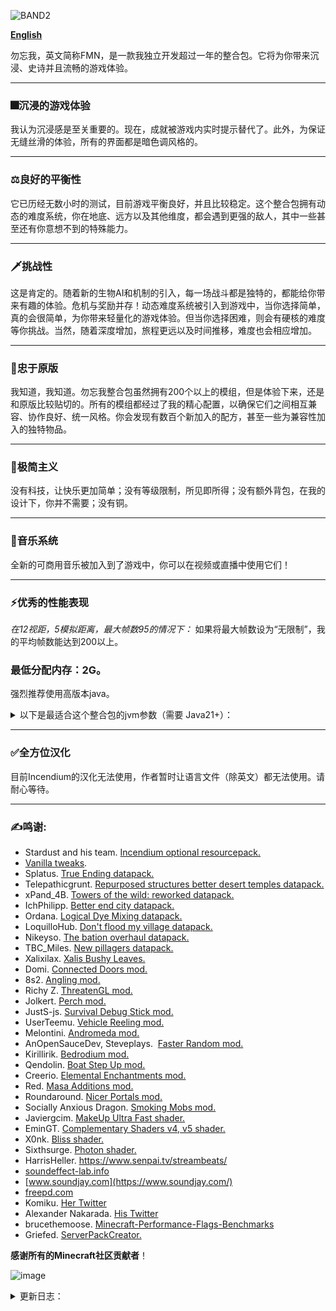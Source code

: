 
![BAND2](https://github.com/Rad586/Forget-Me-Not/assets/99306685/4bf45780-aa77-40ee-a769-95897a52e8e5)

[**English**](./README.md)

勿忘我，英文简称FMN，是一款我独立开发超过一年的整合包。它将为你带来沉浸、史诗并且流畅的游戏体验。

***
### **🎆沉浸的游戏体验**
我认为沉浸感是至关重要的。现在，成就被游戏内实时提示替代了。此外，为保证无缝丝滑的体验，所有的界面都是暗色调风格的。

***
### **⚖良好的平衡性**
它已历经无数小时的测试，目前游戏平衡良好，并且比较稳定。这个整合包拥有动态的难度系统，你在地底、远方以及其他维度，都会遇到更强的敌人，其中一些甚至还有你意想不到的特殊能力。

***
### **🗡挑战性**
这是肯定的。随着新的生物AI和机制的引入，每一场战斗都是独特的，都能给你带来有趣的体验。危机与奖励并存！动态难度系统被引入到游戏中，当你选择简单，真的会很简单，为你带来轻量化的游戏体验。但当你选择困难，则会有硬核的难度等你挑战。当然，随着深度增加，旅程更远以及时间推移，难度也会相应增加。

***
### **🌿忠于原版**
我知道，我知道。勿忘我整合包虽然拥有200个以上的模组，但是体验下来，还是和原版比较贴切的。所有的模组都经过了我的精心配置，以确保它们之间相互兼容、协作良好、统一风格。你会发现有数百个新加入的配方，甚至一些为兼容性加入的独特物品。

***
### **🎨极简主义**
没有科技，让快乐更加简单；没有等级限制，所见即所得；没有额外背包，在我的设计下，你并不需要；没有铜。

***
### **🎵音乐系统**
全新的可商用音乐被加入到了游戏中，你可以在视频或直播中使用它们！

***
### **⚡优秀的性能表现**
_在12视距，5模拟距离，最大帧数95的情况下：_
如果将最大帧数设为“无限制”，我的平均帧数能达到200以上。

### **最低分配内存：2G。**

强烈推荐使用高版本java。
<details>
<summary>以下是最适合这个整合包的jvm参数（需要 Java21+）：</summary>
**默认分配6G，你可以根据需要自行修改xms和xmx的数值**。

`-Xms6G -Xmx6G -XX:+UnlockExperimentalVMOptions -XX:+UseShenandoahGC -XX:AllocatePrefetchStyle=1 -XX:ShenandoahGuaranteedGCInterval=1000000 -XX:+SegmentedCodeCache -XX:ReservedCodeCacheSize=188m -XX:NonProfiledCodeHeapSize=80m -XX:ProfiledCodeHeapSize=96m -XX:NonNMethodCodeHeapSize=12m -XX:MetaspaceSize=320m -XX:+AlwaysActAsServerClassMachine -XX:+AlwaysPreTouch -XX:+PerfDisableSharedMem -XX:+UseNUMA -XX:+UseNewLongLShift -XX:+UseVectorCmov -XX:+UseFastStosb -XX:-DontCompileHugeMethods -XX:+UseCompressedOops -XX:+UseCompressedClassPointers -XX:+UseLargePages -XX:+UseFastUnorderedTimeStamps -XX:+UseCriticalJavaThreadPriority`
</details>

***
### **✅全方位汉化**
目前Incendium的汉化无法使用，作者暂时让语言文件（除英文）都无法使用。请耐心等待。

***
### **✍鸣谢**: 
* Stardust and his team. [Incendium optional resourcepack.](https://modrinth.com/resourcepack/incendium-optional-resourcepack)
* [Vanilla tweaks](https://vanillatweaks.net/). 
* Splatus. [True Ending datapack.](https://modrinth.com/datapack/true-ending)
* Telepathicgrunt. [Repurposed structures better desert temples datapack.](https://modrinth.com/datapack/repurposed-structures-better-desert-temples-compat)
* xPand_4B. [Towers of the wild: reworked datapack.](https://modrinth.com/datapack/towers-of-the-wild-reworked)
* IchPhilipp. [Better end city datapack.](https://www.planetminecraft.com/data-pack/better-end-city-by-ichphilipp/)
* Ordana. [Logical Dye Mixing datapack.](https://modrinth.com/datapack/logical-dye-mixing)
* LoquilloHub. [Don't flood my village datapack.](https://modrinth.com/datapack/dfmv)
* Nikeyso. [The bation overhaul datapack.](https://modrinth.com/datapack/the-bastion-overhaul)
* TBC_Miles. [New pillagers datapack.](https://www.planetminecraft.com/data-pack/new-pillagers-better-structures/)
* Xalixilax. [Xalis Bushy Leaves.](https://modrinth.com/resourcepack/xalis-bushy-leaves)
* Domi. [Connected Doors mod.](https://modrinth.com/mod/connected-doors)
* 8s2. [Angling mod.](https://modrinth.com/mod/angling)
* Richy Z. [ThreatenGL mod.](https://github.com/Numelon-Softworks/ThreatenGL)
* Jolkert. [Perch mod. ](https://modrinth.com/mod/perch/version/1.0.0-1.19.2)
* JustS-js. [Survival Debug Stick mod.](https://modrinth.com/mod/survival-debug-stick)
* UserTeemu. [Vehicle Reeling mod.](https://modrinth.com/mod/vehicle-reeling/versions)
* Melontini. [Andromeda mod.](https://modrinth.com/mod/andromeda)
* AnOpenSauceDev, Steveplays.  [Faster Random mod.](https://modrinth.com/mod/faster-random)
* Kirillirik. [Bedrodium mod.](https://modrinth.com/mod/bedrodium)
* Qendolin. [Boat Step Up mod.](https://modrinth.com/mod/boatstepup)
* Creerio. [Elemental Enchantments mod.](https://modrinth.com/mod/elemental-enchantments)
* Red. [Masa Additions mod.](https://modrinth.com/mod/masaadditions)
* Roundaround. [Nicer Portals mod.](https://modrinth.com/mod/nicer-portals)
* Socially Anxious Dragon. [Smoking Mobs mod.](https://modrinth.com/mod/smoking_mobs)
* Javiergcim. [MakeUp Ultra Fast shader.](https://modrinth.com/shader/makeup-ultra-fast-shaders)
* EminGT. [Complementary Shaders v4, v5 shader.](https://modrinth.com/shader/complementary-unbound)
* X0nk. [Bliss shader.](https://modrinth.com/shader/bliss-shader)
* Sixthsurge. [Photon shader.](https://github.com/sixthsurge/photon?tab=MIT-1-ov-file)
* HarrisHeller. https://www.senpai.tv/streambeats/
* [soundeffect-lab.info](https://soundeffect-lab.info/)
* [www.soundjay.com](https://www.soundjay.com/)
* [freepd.com](https://freepd.com/)
* Komiku. [Her Twitter](https://twitter.com/RrrrroseAzerty)
* Alexander Nakarada. [His Twitter](https://twitter.com/thenakarada)
* brucethemoose. [Minecraft-Performance-Flags-Benchmarks](https://github.com/brucethemoose/Minecraft-Performance-Flags-Benchmarks)
* Griefed. [ServerPackCreator.](https://serverpackcreator.de/#/)

**感谢所有的Minecraft社区贡献者**！

![image](https://github.com/Rad586/Forget-Me-Not/assets/99306685/899561d2-07aa-4f2c-b20b-2034f9f81c56)

<details>
<summary>更新日志：</summary>


## **2.8.0 hf**
  - 禁用了树叶的随机刻（kjs）。不影响树叶腐烂。
  - 现在更多生物可以用拴绳拴住了。新增了 fish on a leash 模组。
  - 门现在能造成更多击退、
  - 被蠹虫击中将对你的主手物品造成损伤（kjs）。
  - 骷髅不再以岩浆怪为目标。
  - 苔藓地毯现在可以被其他方块替代。
  - 用户交互截面尺寸默认为 4，因为设计如此。

## **2.8.0**
  - 新增群系温度系统（kjs），当然也包括下界群系。
  - 怪物现在能通过击杀史莱姆/岩浆怪/村民/玩家来进化自身（kjs）。
  - 地下可能生成会移动的“矿石”（kjs）！
  - 用更加性能友好的方式实现了部分建筑的挖掘疲劳效果（kjs）.
  - 感谢 epic dungeons 模组带来的新地牢！
  - 新附魔：深渊诅咒（kjs）！它将根据你护甲上的诅咒种类提升伤害！
  - 发射器可以使用末影珍珠了（kjs）.
  - 感谢新版 andromeda 模组带来的工具提示动画！
  - 修复了 takes a pillage 相关崩溃。
  - 禁用了峡谷生成。
  - 降低了美西螈生成率，提升性能。
  - 用钗的灾厄村民现在只能固定格挡 7 点伤害。
  - 让所有自定义的“非常稀有”等级的附魔无法交易获取（kjs）。
  - 食用发光浆果能够触发发光受击效果了（kjs）。
  - 现在连锁闪电附魔与横扫之刃不兼容了（kjs）。
  - 修复了洞穴中生成猪的问题（拼写错误导致）。
  - 提升了深板岩钻石矿可能的额外掉落量。
  - 将常量声明移动到了对应的模块里（kjs）。
  - 恢复了长按攻击设定。
  - 把洞穴迷雾的颜色改成了黑色。
  - 新增了 waxable coral。
  - 更新了 e4mc。
  - 更新了 faster random。
  - 更新了 emi。

## **2.7.1**
  - 新增了 threadengl，见 2.7.0。
  - 修复了地下城装备附魔的崩溃。
  - 用 this is what u need 替代了 show me what you got，预防可能的崩溃。
  - 修复了轮子配方。
  - 实现了 up we go 模组的内容，烟花现在能给实体提供升力了（kjs）。
  - 改变了高亮流浪商人的方式(kjs).
  - 优化了 kjs 代码里的代码生成。
  - 新增了 beautiful tnts。
  - 更新了 bad optimizations。
  - 更新了 immediately fast。
  - 更新了 furnace boost。
  - 更新了 appleskin。
  - 更新了 farmers delight。
  - 更新了 servercore。
  - 更新了 fabric language kotlin。
  - 更新了 boat break fix。
  - 更新了 emi。

## **2.7.0**
  - 酿造系统大升级！新增了66种药水及其合成配方（kjs）！小心，女巫也可能会投掷这些新药水！（kjs）!
  - 更多，更多附魔！新增了28个新附魔（kjs）！有的诅咒有时能发挥正面作用。
  - 劫掠者，卫道士，猪灵，猪灵蛮兵现在能使用不同武器，发挥其特长了（kjs）！
  - （还没有加，cf不通过）新增了 threatengl，为客户端带来了帧数的飞跃。
  - 感谢 options profile 模组带来的配置预设功能！
  - 重构了两次 js 代码，现在性能比以前还要更好（kjs）。
  - 重新构想并改进了战斗体验。现在你的攻击速度更快（牺牲了一些攻击力），并且能够无前摇地造成伤害。此外，你不再能“长按攻击”了。
  - 新增了 icterine。尽管我禁用了几乎全部成就，仍然留下了一些来保证 incendium 正常运作。
  - 新增了 geckolib armor compat。我也不懂这个能不能提升性能...
  - 回调了 tectonic 的地形高度修改。
  - 新物品：免死金牌（kjs）！这是一个下界版的不死图腾。你可以用金块合成它！
  - 不是新武器（上次忘说了）：吹雪！这是一把武士刀，可以通过潜行、疾跑、空中三种状态，组合剑技！由流浪者掉落。
  - 新武器：流火！这是一把杖形武器，能够生成并号令火球，发动致命的攻击！潜行右键可以将小火球合并，召唤大火球攻击敌人；普通右键可以号令单个火球攻击敌人！由尸壳掉落。
  - 新物品：恶魔之心！它能够复活你...吗？由凋灵骷髅或凋灵掉落！
  - 修复了原版 bug：现在末地→主世界的传送不会重置除了末地环境效果的药水效果了（kjs）。
  - 修复了原版 bug：玩家重新连接不会再重置药水效果的倍率了（kjs）。
  - 尝试修复了玩家血量为 NaN 的 bug（kjs）。
  - 不知道谁忘记给黄金钥匙和虚空钥匙加配方了。我保证它们现在能合成了。
  - 用 andromeda 里的神秘袋代替了神秘包裹。现在它可以到处丢了。
  - 用 andromeda 的解除骑乘特性代替了 kjs 里的实现。
  - 实现了一些苦力怕机制（kjs）, 开启了生物破坏游戏规则，移除了 health blast。
  - 用普通骷髅头颅替换了下界哨站的凋零骷髅头颅。
  - 重新配置了 terralith 的地下建筑的战利品表，顺手干掉了铜矿。
  - 溺尸可以在洞穴的水坑里生成了。
  - 你有可能遭遇幻术师伪装的劫掠者！这个劫掠者有点可疑（kjs）...
  - 每击杀玩家三次，末影龙都会恢复其最大生命值的50%。末影龙，我是来谈条件的...等等，啥？！
  - 将末影龙的伤害提升了约30%，桀桀桀~
  - 被末影龙击杀将减少你总计1点生命上限（kjs）。
  - 修复了末影龙最后一击时血量为 null 的问题（kjs）。
  - 末影之眼在掉落时会发光了(kjs)。
  - 移除了 无史莱姆块摔落伤害特性（kjs）。
  - 实现了物品掉落的腾空效果，移除了 droplight 及其附属（kjs）。
  - 更新了汉化。
  - 把 options.txt 移动到了 kubejs/config 文件夹里，防止覆盖用户配置（kjs）。
  - 现在红色下界砖及其变种将掉落普通下界砖，除非用精准采集。
  - 如果掉落虚空，你将会以6颗心为代价，传送回地表。
  - 通过预加载下界和末地，防止了首次进入的卡顿（kjs）。
  - 你现在不会出生在山地了。
  - 移除了 entity culling。
  - 移除了 nullscape。
  - 移除了 spoorn bounty mobs。
  - 移除了 spark。我也不知道自己为什么会忘记删...
  - 移除了 arrow entity loop drop。
  - 移除了 remove kjs default lang。
  - 新增了 morejs。
  - 新增了 stoneworks。
  - 新增了 texels paintings。
  - 新增了 show me what you got。
  - 重新加入了 fuel info。
  - 更新了 modernfix。
  - 更新了 immediately fast。
  - 更新了 faster random。
  - 更新了 bad optimizations。
  - 更新了 kubejs。
  - 更新了 emi。
  - 更新了 fancy menu。
  - 更新了 fabrication。

## **2.5.0**
  - 感谢 mobtimizations 带来的生物 AI 优化！
  - 感谢 nullscape 带来的末地群系更新！此外，优化了末地重力的实现（kjs）！
  - 优化了世界生成。一开始可能有点小卡（因为加载太快了），但很快会恢复正常。将区块构建线程限制至 2，减少了卡顿。简而言之：更少的群系细节，更快的世界生成。
  - 更新了 faster random。世界生成应该会快很多。旧存档的世界生成可能会有一些不连续。
  - 重写了脚本。有的运行速度得到了飞跃，有的可读性大大提升（kjs）。
  - 革新了附魔系统。铁砧的等级上限被锁定在了 50，但你不会再获得诅咒惩罚了。
  - 更广阔的地貌！
  - Progressive bosses 的功能已经被 be style wither 和 true ending 取代了。享受头目战吧！
  - 现在你可以切换开关自动拾取功能了！功能虽小，但大大提升了实用性。
  - 对一些群系的地物进行了去重，现在世界生成会更快更连续。
  - 修复了末地→主世界的传送触发死亡惩罚机制的问题（kjs）。
  - 特定怪物的攻击可能给予你负面效果！现在这些生物更有“个性”了！
  - 修复了时间命令扰乱血月事件的问题（kjs）。
  - 有发光效果时，受击将使吸引周围怪物的仇恨（kjs）。
  - 减少了破碎的热带草原和黑森林群系生成时造成的卡顿。
  - 用 async locator 代替了 structure essentials。
  - 优化了 servercore 的配置文件，减少了卡顿。
  - 稍微优化了猪灵的 AI。
  - 苦力怕在爆炸时可能产生药水效果云（kjs）。
  - 灾厄村民现在可能射击烟花火箭，甚至吹奏他们的山羊角（kjs）！
  - 感谢 flower patch 使花朵能像蜡烛一样放置！此外，这些花丛能够在世界中生成！
  - 感谢 swampier swamps 带来的更好的沼泽！此外，就像新版本的游戏那样，能发射带毒箭矢的骷髅也会在沼泽中生成！
  - 现在整合包不与小地图类模组冲突了（kjs）。
  - 感谢 totw modded 和我自己带来的指路石高塔变种！我懒得把我做的变种单独发一个数据包，你可以随便用就是了。
  - 感谢 hopo better ruined portals 带来的新结构！有一些结构本来是生成在地下的，但我把他们整上来了。此外，我还对它们做了一些平衡性调整。
  - 新的交通方式：拉车！你可以自己拉，也可以用马来拉！
  - 新的交通方式：滑翔之羽（kjs）！它将为你带来短暂的滑翔能力！
  - 现在你无法破坏被守护的容器了（但你仍然可以炸开，或用漏斗偷掉）。
  - 你现在无法在水中使用末影珍珠了（kjs）！
  - 鹦鹉现在不会在你跳跃时下肩！此外，如果你肩上有鹦鹉，你不会再受到摔落伤害（kjs）！新增了 perge 模组。
  - 现在你可以在生存模式合成并使用调试棒了（功能有限）！新增了 survival debug stick 模组。
  - 感谢群星模组带来的微存储功能！现在你可以像老版本那样，在合成栏存放物品！
  - 感谢 backported wolves 为我们带来新版本的变种狼！
  - 现在你最多同时拥有三只狼（kjs）。
  - 用于击杀生物的箭矢将会掉落自身。新增了 arrow entity loot drop 模组。
  - 传送门遗迹的箱子有小概率生成被诅咒的盔甲！小心，这些“生物”（或者说盔甲？）来自下界，能够破坏方块！
  - 现在你能够在无支撑方块的情况下放置梯子！新增了 lengthy ladders 模组。
  - 现在你可以通过潜行来伤害村民警卫。此外，攻击铁傀儡和村民需要潜行了（kjs）。
  - 新增了 vehicle reeling 模组。
  - 通过某种天才的方式实现了火把附火攻击。移除了 torch hit。
  - 修复了宠物驯服后生命不满的问题（kjs）。
  - 修复了 living things 模组的战利品表。
  - 修复了苦力怕爆炸给予无限假虚弱效果的问题（kjs）。
  - 船或矿车内的生物受到玩家攻击时会下船（kjs）。
  - 水下受击将降低玩家氧气值（kjs）。
  - 每 6 天，玩家都可以豁免一次致命伤害（kjs）。
  - 被驯服的实体现在不会死于“部分”伤害（kjs）。
  - 现在村民交易不会重置了，但注意，他们的交易不会随工作站改变而重置！此外，平衡了村民交易。
  - 使用“对应”工具攻击铁傀儡或雪傀儡将造成额外伤害（kjs）。
  - 着火时举盾将减少其耐久（kjs）。
  - 禁用了高压苦力怕生成。
  - 消灭了悦灵（性能原因）。
  - 启用了群星模组的磁铁。
  - 现在玩家死亡掉落物不会消失了（kjs）。
  - 实现了手动下船（kjs）。 移除了 this boat is mine。
  - 实现了睡眠增益（kjs）。 移除了 bed benefits。
  - 将牛奶桶的最大堆叠数量设为了 4.
  - 现在史莱姆块将完全防止摔落伤害（kjs）!
  - 现在右键追溯指南针和钟会有提示了（kjs）。
  - 禁用了村民跟随绿宝石的特性（性能原因）。
  - 移除了 combat enchantments（性能原因）。
  - 一些动物不再会消失了，享受农耕吧！
  - 改变了一些结构的盐和散布类型。
  - 消灭了村民航船和灾厄村民的丛林哨站的铜。
  - 纠正了脚本中的拼写错误（“dialouge”）（kjs）。
  - 整理分类了服务端脚本（kjs）。
  - 为刷怪笼和调试棒添加了提示（kjs）。
  - 新增了 kubejs additions。
  - 其他我忘记或懒得列出的细节。
  - 移除了 environmental creepers，它的功能已经在 majrusz's difficulty 中实现了。
  - 移除了 dragon fight，它会在龙战中途导致崩溃。
  - 移除了 glow inc sac，它的功能已经在 unaverage tweaks 中实现了。
  - 移除了 custom speed，它偶尔会导致崩溃。
  - 更新了 tectonic。
  - 更新了 andromeda。
  - 更新了 unaverage tweaks。
  - 更新了 fabrication。
  - 更新了 modernfix。
  - 更新了 immediately fast。
  - 更新了 bad optimizations。
  - 更新了 emi x2。
  - 更新了 fancymenu x3。
  - 更新了前置：fabric language kotlin, architectury, cupboard, konkrete 和 rhino。
  - 更新了 fabric loader。

## **2.3.0**
  - 怪物们的反击！掠夺者现在可能使用一次性的烟花攻击；怪物们可能成群出现；苦力怕拥有一定的爆炸抗性并可能携带负面效果；唤魔者可能使用他们的不死图腾；如果你击杀太多亡灵生物，怪物军团将会为它们报仇；击杀末影龙后，部分怪物将更加难缠。加入了 majruszs difficulty。
  - 很多很多方块现在拥有“粗糙度”和“弹性”的设定，虽然这项改变很难察觉，但能让你的探索更加有趣！
  - 感谢 majruszs enchantments 带来的新附魔！
  - 通过 kubejs 实现了“有限的生命”的特性。移除了 limited lives。
  - 修复了与超级血月相关的东西。
  - 抹除了发光鱿鱼。用荧石粉，而不是发光墨囊！
  - 现在会有更多与下界合金相关的东西出现在下界的宝箱里。
  - 削弱了龙装备。
  - 禁用了灵魂吞噬者以及爆炸附魔。
  - 为豹猫，青蛙，悦灵，蜜蜂和狐狸新增了战利品。
  - 略微提升了宝箱怪的出现概率。
  - 新增了游戏载入界面的转场效果。
  - 为铁砧的小提示添加了文字描述。
  - 为首次击杀铁傀儡，以及左键指路石新增了提示。
  - 禁用了劫掠兽死亡动画（兼容性原因）。
  - 修复了试验假人物品名未翻译的问题。
  - 更新了 modernfix。
  - 更新了 emi。
  - 更新了 fancymenu x2。
  - 更新了 fmndis。

## **2.2.1**
//一些关键的修复。
  - 修复了一个与 takes a pillage 相关的崩溃。
  - 服务端现在能正常使用了。
  - 修复了与 end island enderman 相关的格式错误。
  - 一些减少卡顿的优化。
  - 重新加入了 bad optimizations。
  - 略微优化了启动时脚本。
  - 修复了游戏不使用系统语言的问题。
  - 更新了 fancymenu，应该修复了很多小的UI问题，同时更新了所有自定义UI来适应新版本。
  - 改变了物品拾取提示的触发条件。
  - 禁用了玻璃瓶投掷。
  - 加入了 seamless loading screen。
  - 为首个被破坏的木头加入了提示。
  - 暂时移除了 progressive bosses（兼容原因）。
  - 重新加入了 universal enchants。
  - 禁用了蜘蛛护甲套装。
  - 减少了树叶掉落物。
  - 死亡掉落物品现在会发光。
  - 移除了 custom splash screen。
  - 移除了 remove reload screen。

## **2.2.0**
//最后，高速区块加载与稳定高帧达成了和解。
  - 修复了一个与地下城护甲相关的崩溃。
  - 修复了一个与村民交易配置相关的崩溃。
  - 提升了区块加载速度。
  - 为了更高的效率，用 stutter fix 取代了 smooth boot。
  - 脚本优化。
  - 为了更好的性能，禁用了树叶缓速。
  - 移除了 FMNS（泰拉瑞亚史莱姆）。我受不了那些古怪的碰撞箱了。
  - 为了更好的性能，禁用了水中气泡柱和熔岩飞溅效果。
  - 引入了等级来削弱经验修补附魔。
  - 提升了困难难度下，僵尸与骷髅的伤害，以及苦力怕的生命值。
  - 降低了在小型飞艇中获得钻石的概率。
  - 减少了制作追溯珍珠所需的末影珍珠。
  - 僵尸村民得到了强化。
  - 现在你能够用滚轮选定收纳袋的物品了。新增了 bundle scroll。
  - 你现在能够将鱼放回水中了！
  - 改进了山脉生成！更新了 tectonic。
  - 加入了提示音，以及载入提示。
  - 改变了大型建筑的密码值和异种建筑间隔，它们现在（应该）不会和中型建筑生成在一块了。
  - 加入了 presence footsteps。禁用了 auditory 的方块音效。挺酷的。
  - 副手位盾牌在不使用时将自动隐藏。加入了 shield disruptor。
  - 改进了前进（或后退）和跳跃镜头。加入了 camera overhaul。
  - 改变了追溯指南针的给予时机。
  - 修复了工具的选择与使用音效。
  - 改进了穿刺附魔的描述。
  - 修复了箱子提示。
  - 为红石矿石和火把新增了提示。
  - 移除了水下粒子。
  - 提升了雨的透明度。
  - 为了兼容性，移除了 universal enchants。
  - 为了更好的性能，用 wolves with armor 替代了 armorful。
  - 为了更好的性能，移除了 tumbleweed。
  - 不会有怪物生成在空岛上了。享受风景吧。
  - 移除了 mes。
  - 移除了 fish on leash。
  - 更新了 emi x2。
  - 更新了 fabrication。
  - 更新了 harvest with ease。
  - 更新了 enchant tweaker。

## **2.1.2**
  - 为环境音效添加了音调变种！ 
  - 新的灾厄村民！加入了 takes a pillage。
  - 大改了追溯珍珠，现在它用起来舒服多了。
  - 更好的末地龙战！加入了 true ending 数据包。
  - 革新了饥饿值生命回复系统，就和 combat test 里的一样！加入了 good oi' regen。
  - 新的海上结构供你探索！加入了 dungeons arise seven seas。
  - 末地建筑现在不会再生成在主岛上了。
  - 在脚本中用玩家进度代替了持久数据，应该能避免死亡重置的问题了。
  - 袭击中的灾厄村民可能会穿着护甲。用 armorful 代替了 wolves with armor。
  - 新的史莱姆机制与动画。加入了 luna slimes。
  - 禁用了紫水晶生长。紫水晶应该是稀缺资源，而不是可大量刷取的玩意儿。
  - 修复了玩家的起始脚本在服务端运行的问题。
  - 移除了铁傀儡和狼的自然回血。
  - 写了个玩家进度清除器，防止玩家数据里存太多东西。
  - 再也不用担心一次破坏太多方块！加入了 relaxed instabreak，当然还有关于它的小贴士。
  - 20 以上的生命值现在合到一条展示。加入了 colorful hearts。
  - 加入了风滚草！
  - 加入了新的末地结构。
  - 把自定义村民交易带回来了。
  - 降低了袭击者的跟随半径。
  - 大幅减少了箱子中出现的石英。
  - 更好的史莱姆攻击效果。
  - 修复了关于末影龙的提示。
  - 新增了：黑曜石、草、马、羊驼、狼和紫水晶母岩的提示。
  - 物理模组的彩蛋特性现在已经无法触发了。很多人误触按键，按钮乱飞，现在再也不会了。
  - 你不会再出生在海洋群系中了。
  - 禁用了一些环境音效，还有守卫者的诅咒音效（很吵）。
  - 加入了 bad optimizations，应该能带来一些性能提升。
  - 加入了 unaverage tweaks。
  - 加入了随机化默认烟花。新年快乐！
  - 更新了 andromeda x2。
  - 更新了 modernfix x2。
  - 更新了 emi。
  - 更新了 fabrication x3。
  - 更新了 go fish。
  - 移除了 piglin safety（功能重复）。
  - 移除了 better hidden chat（不再需要）。
  - 移除了 eldritch mobs（导致 bug）。
  - 移除了 spark，这个模组仅用于测试。

## **2.1.1**
  - 修复了船和矿车无法使用的问题。
  - 亡灵诅咒现在与黑暗诅咒不兼容。
  - 金钥匙可以被烧炼回收成金锭了。
  - 为金钥匙和兔子皮添加了游戏内提示。
  - 将工作台的工具提示换成了游戏内提示。

## **2.1.0**
  - 将指南替换为了游戏内的实时提示。
  - 通过 kubejs 实现了游戏后台的一堆东西。移除了 FTB 任务及其依赖。这花了一些时间，但值得。
  - 重新加入了原版音乐！一共 43 首！
  - 为锻造台、铁砧、工作台和祛魔台添加了提示按钮。
  - 修复了一处稀有的，因末影珍珠导致的崩溃。
  - 修复了一个经验复制手段。小心束魂附魔和绑定诅咒的组合！
  - 附近有怪物时，你无法打开箱子！但是你可以使用金钥匙强行打开它们。
  - 僵尸现在能够拾起或生成时自带物品并投掷它们！它们也许不太聪明，但总会有办法的。
  - 为工作台和附魔台添加了工具提示。
  - 降低了从猪灵蛮兵掉落特殊装备的概率。
  - 提高了骷髅的伤害。*狙击手就位*
  - 重新绘制了染料的贴图，现在看起来更贴合原版了。
  - 为难度选择界面添加了提示。
  - 为首次重生，首次破坏石头，首次破坏深层铁矿石，首次进食，首次拾起灵魂之星，首次攻击僵尸，首次攻击骷髅，首次攻击苦力怕，首次攻击史莱姆（或岩浆怪），首次攻击村民警卫等等事件添加了提示。在游戏里试试就知道了。
  - 恶魂死亡爆炸，同时配备了新的死亡动画。好玩，哈哈。
  - 大幅加强了成年僵尸村民，但小僵尸村民不会主动攻击你。此外，还降低了村民被感染为僵尸村民的概率。
  - 降低了守卫者移动速度。
  - 移除了高山群系中的部分地表铁矿石。
  - 修复了橡木船名字。世界上只有一种船。
  - 修复了物品展示框的显示问题。不知道为啥我把它关掉了。
  - 附魔金羽毛可能出现在高塔的箱子里了。
  - 降低了床的爆炸强度。
  - 削弱了手斧。
  - 移除了 llama steeds，它的功能在 tweakeroo 中已经被实现了。
  - 移除了失落城镇建筑的氧化铜装饰建筑。
  - 更新了 andromeda x2。
  - 更新了 waystone。
  - 更新了 fabricatio。
  - 更新了 fabric api。

## **2.0.0**
  - Boss 音乐和 credit 界面音乐回归！ 
  - 降低了末影龙自然回血以及龙息攻击频率。
  - 将进化附魔的等级上限设置为了Ⅱ。
  - 修复了下界合金巨锤和长枪的升级配方。
  - 修复了灵魂之星分解配方。
  - 再次消灭了最后的一点铜矿。
  - 降低了末地外岛变种末影人的追踪半径。
  - 更新了 MakeUp shader，不会在特定月相出现黑屏了。
  - 现在禁用了世界地图、小地图模组。很多人用它们传送作弊。
  - 一些游戏规则优化。
  - 更新了 recipe essentials。
  - 更新了 EMI x2。
  - 更新了 Harvest with ease。
  - 更新了 fabication。
  - 更新了 BOMD。
  - 更新了 modernfix。

## **2.0.0b**
//欢迎来到一个全新的，充满生机的世界，留下更多美好的回忆吧。
  - 更壮丽的地形生成与自然音效。
  - 更多建筑以及更优的建筑生成。
  - 游戏的版本由 1182 迁移到了 1192。
  - 更优的性能。
  - 更好的平衡。
  - 更少的模组。

## **1.3.3**
  - 添加了新的音乐！它们都来自于 Komiku，一位非常棒的艺术家！
  - 为指南添加了翻译键。一本指南，多种语言！
  - 大改了默认的物品附魔。
  - 更新了附魔组别。
  - 新增了 audio engine tweak。这应该能够修复与声音池相关的 bug。
  - 禁用了村民警卫的副手物品。这应该能修复那些少见的大卡顿。
  - 远程攻击现在能够无视无敌帧。多重射击现在与无限，力量与虚空射击不兼容了。远程怪物现在更强了。
  - 更长的死亡物品消失事件（20 分钟）。
  - 清理了一些 kubejs 的代码。
  - 更新了地下城武器模组的武器描述。
  - 禁用了漂浮射击。有漂浮射击Ⅲ后，你可以到处乱飞。
  - 降低了度过超级血月所需的击杀数。
  - 新增了 bastion overhaul。
  - 常规指路石高塔的梯子现在直通塔顶。
  - 幻翼现在无法穿过方块了。
  - 用深层金矿石代替了沙漠海底神殿变种里的粗金块。
  - 减小了下界矿石的生成规模。下界挖矿的收益太高了。
  - 破坏你自己的指路石现在只会掉落一个灵魂之星了。但第一次破坏会返还两个。
  - 将不死族海盗船的海豚骑士换成了守卫者骑士。
  - 新增了 no more underwater dismount。现在真的会有守卫者骑士了。
  - Shiraz palace 中的怪物不会再掉落护甲了，且其中的凋零骷髅被替换为了普通骷髅，它们现在持有带冲击附魔的弓。
  - 禁用了零重力附魔。
  - 降低了主世界陆地海底神殿变种的生成率。
  - 焦黑矿井现在生成于雪原群系中。
  - 指路石现在永远只会消耗 1 级经验。
  - 降低了流毒嵬中，灼炎僵尸的生成权重和数量。降低了灼炎僵尸的跟随距离。
  - 降低了灾厄村民的跟随距离。
  - 移除了去强制加载的操作。
  - 移除了 FMND。将它的维度提取成了一个数据包。
  - 附魔台现在不需要书来合成了。没有书，这就是百分百的魔法。
  - 将投射物的可视距离改为 80，它们现在不会在低模拟距离下看起来有问题了。
  - 移除了 seperated leaves。它让丛林里的小灌木秃顶了。
  - 提升了 fmn tweaks 的载入优先级。
  - 清理了自定义和汉化包内的文件，也许提升了启动速度。
  - 降低了刷怪笼检测半径，略微提升了性能。
  - 可投掷的碗和荧石粉。
  - 让地下城武器和护甲的描述更暗，提升可读性。
  - 将起始信息的通知消息转移到了动作栏上。
  - 将月相事件的通知消息转移到了动作栏上。
  - 移除了 aquatictorches。

## **1.3.2**
  - 修复了袭击中的巨大卡顿。禁用了唤魔者和卫道士的死亡动画。
  - 提升了最低受到摔落伤害的高度。新增了 minfalldistance。
  - 修复了沙层材质。更新了 FMNIW。
  - 修复了一个刷经验的方法。禁用了灵魂水晶拆解。
  - 汉化了旅行者地图。
  - 右键钟来高亮袭击者十分钟。
  - 将 ice tower 和 castle 的铜块换成了各种海晶石块。
  - 铁傀儡和猫现在能够行走在细雪上（听起来有点怪），且免疫寒冷伤害。
  - 禁用了鲨鱼和鲸鱼生成。我们不需要这些在水下疯狂自转的大块头。
  - 增加了卫道士的移动速度。
  - 调整了寒冷群系的战利品表。
  - 削弱了地下城护甲的速度加成。削弱了雪之护甲套装。
  - 禁用了莽撞附魔。前期太冲，后期太强。
  - 减少了死亡物品扩散半径。现在你不会满地爆物品了。
  - 减少了 shiraz palace 和 scorched mines 的战利品。
  - 防止玩家误伤村民守卫（你仍然可以用打火石激怒他们）。不过你不会想和他们干架的，相信我。
  - 玩家现在在死亡时会掉落更多经验。
  - 现在饥饿的消耗速度都和普通模式下一样了。
  - 将指路石传送等级消耗上限设置为 2。
  - 削弱了咯笑扫帚。禁用了咯笑扫帚的合成配方。
  - 调整了铁砧回收配方。
  - 作物堆叠上限上升到了 72。
  - 移除了钻石的堆叠限制。
  - 提升了村民守卫护甲的耐久度。
  - 禁用了 desert ruin 的生成。
  - 降低了仙人掌果生成率。
  - 移除了 terralith 建筑中的铜。
  - 更新了黄金羽毛的效果。现在会有一个小小的抬升了！
  - 延长了收纳袋消失时间。
  - 为之前新增的动物修改了死亡动画。
  - 移除了沙层战利品表。
  - 移除了重装兵的皮革掉落。
  - 更新了 modernfix。
  - 移除了日志中的配方错误信息。
  - 更新了 structure essentials。
  - 为提升载入速度，清理了一些不被使用的材质。更新了 FMN animals。更新了 FMND。
  - 更新了 FTB Quests。
  - 移除了 whereisit。我不认为加了那么多新物品。
  - 移除了 fabric shield lib。

## **1.3.1**
//亡羊补牢，为时不晚。
  - 更新了群系标签，提升了兼容性。
  - 回滚了血条展示样式。
  - 新增了鲜血大剑和猩红王冠。猪灵蛮兵小概率掉落。
  - 调整了胡萝卜模式的增益曲线。
  - 将 immersive weathering 替换为了 FMNIW，改善了性能。
  - 新增了 Yungs Better End Island。
  - 禁用了 Andromeda 的自动作物种植，因为已经有对应模组了（性能更优）。
  - 回滚了 seperate leaves 的版本，比新版快一些些。
  - 玩家登录时移除所有强制加载区块，改善性能。
  - 修复了金粒和金锭的烧炼及熔炼回收配方。
  - 移除了日落综合症。这个机制有些问题。
  - 禁用了刷怪笼中的生物渲染，因为它与光影有冲突，还会导致破坏时短暂的卡顿。
  - 修复了按下 shift 时，铁制盔甲在锻造台中的错误摆放。调整了板甲配方。
  - 村民警卫，驯鹿，胡秃鹫，还有所有种类的羊，鸡，兔子都可以在细雪上行走，且免疫寒冷伤害了。
  - 可投掷的玻璃瓶。没人会不爱这个特性的。
  - 因为 Andromeda 模组，现在你能够用矿车采掘整个箱子（包括内容物）了。
  - 减半了末影龙的自然生命回复。
  - 降低了精英怪生成率。
  - 降低了胡秃鹫的生成权重。
  - 调整了收纳袋配方。追兔子很累。
  - 皮革靴子现在自带摔落保护Ⅰ。
  - 修复了犀牛的战利品表。
  - 降低了岩浆史莱姆的刷新率。
  - 削弱了小僵尸、小封冻僵尸、小灼炎僵尸和小尸壳。
  - 削弱了蓝色史莱姆。
  - 增加了山羊毛皮→羊毛配方。山羊现在能掉落羊肉了。
  - 冰河猎人现在可能掉落坚固登山套装中的一个装备。
  - 清除了所有配方成就。
  - 用绯红菌核代替了猩红山脉的深层红石矿石。
  - 设计了路径点创建界面的暗色界面。
  - 现在锻造台能用镐子挖了，烟熏炉能用斧头挖了。
  - 改变了附魔攻击粒子和暴击粒子。
  - 略微调整了黄金羽毛和村民警卫的头盔的材质。
  - 禁用了 bliss 的物理模组兼容。它们本来就兼容。
  - 移除了 improved stations。真的有人用过这些半砖工作站吗？
  - 移除了 YDM's weapon master。
  - 移除了 kiwi，它是用于测试的。

## **1.3.0**
//细节定成败。
//细节定成败。
  - 修复了胡萝卜模式。我一直没注意到这个问题，直到我做了一堆吃的，然后生命值上限一点没提。
  - 标签化合成。没有日志刷屏，更好的兼容性，更加合理。仍然有一些无法语法分析的配方，但这是另外一个模组的问题，相信我，它们什么影响都没有。
  - 为警卫村民定制了独特的装备！并且他们现在不会一直吃吃吃了。
  - 修改了地下城护甲的工具提示。现在它描述的是对应套装的能力。
  - 修复了部分群系的生物生成。现在那些群系不会只生成猪和史莱姆了。这是一些误拼写的ID和重复的键值导致的。抱歉！如果仍有此类问题，请向我汇报。
  - 革新了使用小刀击杀的动物掉落物。
  - 出于平衡原因，移除了 spoorn bounty weapons。
  - 修复了 100 天事件的维度锁。
  - 更新了指南。新增了“日落综合症”。
  - 禁用了 mining dimensions 模组的附魔。用 FMND 替代了 mining dimensions。
  - 修复了长时间游玩导致的受伤延迟问题，大概。
  - 修复了狼和铁傀儡的自动生命回复。
  - 新增了畜肉肉片及其配套的食用动画以适配农夫乐事。
  - 修复了 C2ME 关于矿石生成率的日志刷屏。
  - 用 nerb 替代了 no recipe book，提升了性能。
  - 禁用了紫水晶傀儡的生成。本来它会生成在针叶林里...
  - 新增了 Narrus Yeetus，移除了 rebind narrator。大概增加了启动速度。
  - 新增了 removee2jworldgen。
  - 为什么不是铁避雷针呢？
  - 用黄金羽毛替换了高塔的缓降药水。
  - 略微提高了死亡惩罚。
  - 修复了寒冰补给箱的战利品表。
  - 修改了灵魂之星的工具提示。
  - 指路石现在可以被合成了。
  - 为几乎所有生物掉落添加了"killed_by_player"的条件。
  - 无精英末影龙和凋零。
  - 禁用了僵尸投手的生成。
  - 降低了地狱中，恶魂的生命值。
  - 削弱了小僵尸疣猪兽。
  - 提高了地下城武器的出现率，降低了简单刀剑武器的出现率。
  - 管道哨兵现在可能掉落末影之眼。
  - 沙漠烈焰人现在可能掉落烈焰粉和金锭。
  - 移除了废弃矿井中的绳子战利品。
  - 移除了海盗船上的红石战利品。
  - 移除了更好的要塞中的红石战利品。
  - 将劫掠兽重新加入了劫掠事件中。
  - 蝎子现在能够生成在雨林中。
  - 为鲸鱼添加了生成消耗。
  - 拓展了可作为石头来合成的物品。
  - 降低了秃鹫和胡秃鹫的索敌距离。
  - 降低了部分水生生物的速度。
  - 起始提示。
  - 为更多生物更新了受击粒子。
  - 修复了仙人掌果的配方。
  - 禁用了 living things 和 earth to java mobs 中的血量递增。
  - 一些数不上名来的小修复。
  - 武器化的门。
  - 更新了 redirector。
  - 更新了 the impossible library。
  - 更新了 FTB teams。
  - 新增了 complementary v5 光影。
  - 新增了 Bliss 光影。

## **1.2.3**
  - 从灾厄巡逻队中移除了劫掠兽。
  - 修复了 rotten creatures 的怪物生成问题，它的配置文件本来是无效的。
  - 禁用了精英怪物的加速和冲刺能力。
  - 降低了连锁挖矿的饥饿消耗。
  - 提高了紫水晶傀儡生成在紫水晶洞中的概率。
  - 石英现在是概率掉落了。
  - 降低了青金石的掉落量。
  - 禁用了咸水鳗鱼和鹦鹉螺的生成。
  - 提升了卫道士和猪灵蛮兵的移动速度。
  - 削弱了困难模式下的警卫村民。
  - 略微降低了困难难度下的骷髅血量。
  - 调整了羽人、瑾瑜、苦力怕、海洋、图腾、烈焰、巨龙、芝士、寒冰之心的合成配方。
  - 调整了铁砧回收配方。
  - 禁用了附魔金苹果的合成。
  - 移除了风袭山丘的铜矿生成。
  - 移除了巫妖塔的红石生成。
  - 降低了 CIT 的检查频率，提升了少许性能。
  - 替代了部分 advanced compass 中的材质，大概能提升渲染性能。
  - 警卫村民现在不会把铁巨剑作为武器了。
  - 新增了 fish no stuck。
  - 为铁傀儡调整了死亡动画。
  - 调整了青金石在附魔台上的展示动画。现在它们看起来不会那么像掉落物了。
  - 调整了魔法火焰的破坏效果。
  - 更新了 JEI 的汉化。
  - 更新了 Living Things。
  - 改变了 illager invasion 模组的某些材质来适配整合包。

## **1.2.2**
  - 禁用了一刷经验的方法，禁用了灵魂水晶的堆叠。
  - 基于难度的头目属性和维度怪物属性。
  - 基于时间的怪物难度（从第40天开始增加）。
  - 新增了 Just Enough Farmers Recipes。我居然忘记了……
  - 新增了 redirectionor，更新了 redirectionor。
  - 禁止了因长时间不睡眠而生成的幻翼。
  - 修复了无法在工作台上快捷合成的问题。移除了 visual workbench。
  - 延长了闲置 FPS 降低的等待时间。
  - 提升了死亡惩罚。
  - 降低了史莱姆额外掉落出现的概率。
  - 削弱了小疣猪兽。
  - 回调了灼炎僵尸的属性。
  - 禁用了冻结附魔。
  - 降低了独特级武器在箱子中的开出率。
  - 降低了灼炎僵尸在绯红森林中的生成率。
  - 调整了渔获。
  - 降低了钓上钻石鱼的权重。
  - 新增了 Logical Dye Mixing 数据包。
  - 禁用了更好的废弃矿井中的红石矿生成。
  - 禁用了女巫的红石掉落。
  - 禁用了普通劫掠者的绿宝石掉落。
  - 为 easy anvils 设计了暗色界面。
  - 为上色模组添加了汉化。
  - 更简洁的物品标签。
  - 更新了 modren fix。
  - 更新了 Illager Invasion。
  - 更新了三次 fabrication。
  - 更新了两次 separated leaves。

## **1.2.1**
//1.2.1 侧重于 bug 修复以及性能提升。
  - 修复了指路石无法生成在下界和末地高塔上的问题。
  - 末地掉入虚空的玩家现在能够掉回到主世界了。
  - 新增了 servercore，移除了 get it together drops。
  - 修复了建筑中灯笼含水的问题。移除了 Lanterns Belong On Walls。
  - 移除了 project: save the pets。
  - 移除了 sneaky curses。
  - 移除了 extended armor bars。
  - 禁用了怪物的狂暴和分身能力。
  - 禁用了魔鬼鱼，骨蛛和海马的生成。
  - 禁用了泥浆湖生成。
  - 新增了 separated leaves。
  - 附魔之瓶现在无法作为祛魔台的催化剂了。新增了灵魂之星分解为附魔之瓶的配方。
  - 劫掠兽不会再出现在劫掠队伍中了。无精英劫掠兽。
  - 拓展了灵魂之星掉落的生物击杀列表。
  - 调整了木乃伊僵尸的生成群系，它们现在不会生成在沙滩上了。
  - 移除了原版箱子中的红石。
  - 禁用了攀岩僵尸的生成。
  - 火焰保护附魔无法再被应用到物品上。
  - 削弱了无名之刃和坚挺暴风刃。
  - 降低了灼炎僵尸的生命值。
  - 略微降低了绯红森林和灵魂沙峡谷的灼炎僵尸的生成规模。
  - 移除了叛节套装的配方。
  - 新增了自定义心的食用动画。
  - 更干练的方块破坏粒子。
  - 调整了畜肉的材质以贴近原版风格。
  - 调整了南瓜头套的视觉效果，现在它更像墨镜了。

## **1.2.0**
  - 新增了维度。
  - 新增了群系特有的生物变种。
  - 基岩现在被黑曜石替换了。
  - 更新了维度音乐。
  - 平衡了头目战。
  - 更新了指南。
  - 禁用了延龄草的生成。移除了药草。
  - 现在伐木模式无须手持斧头了。
  - 禁用了 better animals plus 的头颅掉落。
  - 修复了物品展示框。移除了 Click Through。
  - 无精英头目。
  - 禁用了精英怪物的再生能力。
  - 禁用了原始针叶林的铜矿生成。
  - 提升了守卫者坐骑能力的概率。
  - 更多铁级的武器。
  - 现在你需要用农夫乐事中的小刀或锄头来破坏草，获取小麦种子。
  - 更新了 Modern Fix。
  - 更新了 Andromeda。
  - 更新了 IlmusuEnchantments。
  - 更新了 Fabric Language Kotlin。
  - 调整了独立实体视距。
  - 更新了 e4mc。

## **1.1.1**
  - 修复了宝箱怪概率不正常的问题。
  - 修复了骑乘时的 hud。
  - 修复了铲子的挖掘速度。
  - 提升了死亡惩罚。
  - 无精英泰拉瑞亚史莱姆，僵尸水手，骷髅水手和甲虫。
  - 沙漠烈焰人现在不会掉落红石粉了。
  - 禁用了指南针上，illager invasion 模组的灾厄村民显示。
  - 降低了泰拉瑞亚史莱姆的生成率。
  - 稍微降低了宝箱的生成率。
  - 禁用了副手的火把点燃。
  - 禁用了帕秋莉手册的合成。
  - 更新了 Modernfix。
  - 更新了 IllagerInvasion。
  - 更新了 IlmusuEnchantments。
  - 三叉戟从虚空返回更快了。
  - 悄悄更新了指南。
  - 移除了移除了 Super Duper Vanilla 光影，因为我的预设太烂了。

## **1.1.0**
  - 终于！泰拉瑞亚史莱姆现在无法从超远距离攻击到玩家了。
  - 增加了头目的独特战利品。
  - 修复了部分战利品表，现在不会有缺失的物品或无法附魔的附魔书了。
  - 革新了建筑生成率。
  - 更好的头目战。
  - 自定义村民交易。
  - 自定义猪灵交易。
  - 末影人现在能够使用末影珍珠。
  - 重新加入并更新了 UniversalEnchants。
  - 新增了 BetterTridents。
  - 更新了指南。
  - 减少了血月中怪物的血量。
  - 提升了死亡惩罚。
  - 修复了部分群系的怪物生成。
  - 降低了附魔石掉率。
  - 无精英末影人和蠹虫。
  - 村民降价上限设定为60%。
  - 更新了 IlmusuEnchantments，现在它的配置文件有效了。
  - 附魔去重。
  - 减少了樱花谷地和樱花林的怪物生成。
  - 猪灵现在能被更多物品吸引注意力。
  - 更多村庄英雄礼物。
  - 删除了战利品箱中的红石。
  - 圆石→石头压力板配方。
  - 僵尸水手现在不会掉落铜锭了。
  - 被掷出的染料现在能染色更多方块了。
  - 可投掷铁砧。
  - 更新了 Andromeda。这是个好模组。
  - 更新了 PuzzlesLib。
  - 移除了 AxesAreWeapons。
  - 降低了怪物破坏方块的间隔。
  - 稍微改变了经验条的外观。
  - 移除了移除了 ItemBlacklist。忘删了。
  - 无植物偏移。
  - 更矮的草。
  - 移除了 FPS-Monitor。
  - 移除了 Naiy。
  - 更新了 Balm。

## **1.0.1**
  - 修复了下界的岩浆史莱姆生成率。
  - 修复了末地龙战中发生的崩溃。

## **1.0.0**
  - 重新加入了一些模组，它们现在被加入到了 curseforge 信任模组列表中。
  - 修复了一直发送的错误信息。
  - 新增了 100 天的目标事件。
  - 新增了 EasyAnvils。
  - 新增了 livingThings。
  - 新增了 IllagerInvasion。
  - 新增了 UniversalBoneMeal。
  - 新增了 LeavesBeGone。
  - 新增了 BetterSafeBed。
  - 更新了 IlmusuEnchantments。
  - 更新了 AxesAreWeapons。
  - 更新了 MouseWheelie。
  - 更新了 PuzzlesLib。
  - 移除了 Chunky。
  - 移除了 IllagerExpansion。
  - 移除了 MonstersInTheCloset。
  - 移除了 AnvilFix。
  - 暂时移除了 UniversalEnchants。
  - 削弱了恶魂。
  - 为部分生物改进了死亡动画。
  - 更新了指南。
  - 为更多下界合金物品添加了防火特性。
  - 更新了 BetterEnchantBook 的配置文件。
  - 移除了 Herobrine。
</details>
